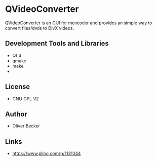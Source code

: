 # QVideoConverter
QVideoConverter is an GUI for mencoder and provides an simple way to convert files/dvds to DivX videos.

## Development Tools and Libraries
* Qt 4
* qmake
* make
* 
## License
* GNU GPL V2

## Author
* Oliver Becker

## Links
* https://www.pling.com/p/1131044
